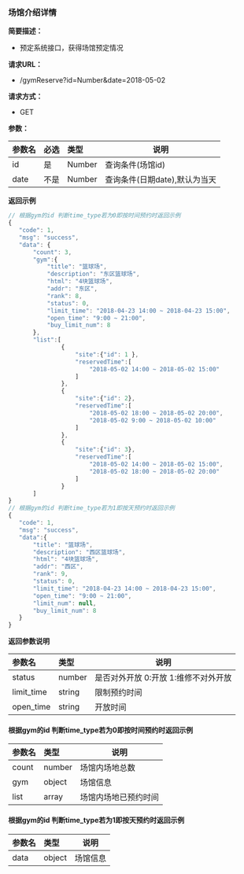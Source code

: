 ### 场馆介绍详情

**简要描述：**
- 预定系统接口，获得场馆预定情况

**请求URL：**
- /gymReserve?id=Number&date=2018-05-02

**请求方式：**
- GET

**参数：** 

|参数名|必选|类型|说明|
|:----    |:---|:----- |-----   |
|id |是  |Number |查询条件(场馆id)   |
|date |不是  |Number |查询条件(日期date),默认为当天   |

 **返回示例**

 ```js
 // 根据gym的id 判断time_type若为0即按时间预约时返回示例
 {
    "code": 1,
    "msg": "success",
    "data": {
        "count": 3,
        "gym":{
            "title": "篮球场",
            "description": "东区篮球场",
            "html": "4块篮球场",
            "addr": "东区",
            "rank": 8,
            "status": 0,
            "limit_time": "2018-04-23 14:00 ~ 2018-04-23 15:00",
            "open_time": "9:00 ~ 21:00",
            "buy_limit_num": 8
        },
        "list":[
                {
                    "site":{"id": 1 }, 
                    "reservedTime":[
                        "2018-05-02 14:00 ~ 2018-05-02 15:00" 
                    ]
                },
                {
                    "site":{"id": 2},
                    "reservedTime":[
                        "2018-05-02 18:00 ~ 2018-05-02 20:00",
                        "2018-05-02 9:00 ~ 2018-05-02 10:00"
                    ]
                },
                {
                    "site":{"id": 3},
                    "reservedTime":[
                        "2018-05-02 14:00 ~ 2018-05-02 15:00",
                        "2018-05-02 18:00 ~ 2018-05-02 20:00"
                    ]
                }
        ]
}
// 根据gym的id 判断time_type若为1即按天预约时返回示例
{
    "code": 1,
    "msg": "success",
    "data":{
        "title": "篮球场",
        "description": "西区篮球场",
        "html": "4块篮球场",
        "addr": "西区",
        "rank": 9,
        "status": 0,
        "limit_time": "2018-04-23 14:00 ~ 2018-04-23 15:00",
        "open_time": "9:00 ~ 21:00",
        "limit_num": null,
        "buy_limit_num": 8
    }
}
 ```

  **返回参数说明** 

|参数名|类型|说明|
|:-----  |:-----|-----                           |
|status |number   |是否对外开放 0:开放 1:维修不对外开放  |
|limit_time |string   |限制预约时间|
|open_time |string   |开放时间|

#### 根据gym的id 判断time_type若为0即按时间预约时返回示例

|参数名|类型|说明|
|:-----  |:-----|-----                           |
|count |number   |场馆内场地总数  |
|gym |object   |场馆信息  |
|list |array   |场馆内场地已预约时间  |

#### 根据gym的id 判断time_type若为1即按天预约时返回示例

|参数名|类型|说明|
|:-----  |:-----|-----                           |
|data |object   |场馆信息  |